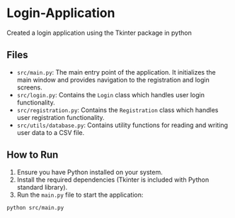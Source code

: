 # Login-Application
Created a login application using the Tkinter package in python

## Files

- `src/main.py`: The main entry point of the application. It initializes the main window and provides navigation to the registration and login screens.
- `src/login.py`: Contains the `Login` class which handles user login functionality.
- `src/registration.py`: Contains the `Registration` class which handles user registration functionality.
- `src/utils/database.py`: Contains utility functions for reading and writing user data to a CSV file.

## How to Run

1. Ensure you have Python installed on your system.
2. Install the required dependencies (Tkinter is included with Python standard library).
3. Run the `main.py` file to start the application:

```sh
python src/main.py
